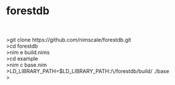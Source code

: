 # forestdb</br>
</br>
</br>
>git clone https://github.com/nimscale/forestdb.git</br>
>cd forestdb</br>
>nim e build.nims</br>
>cd example</br>
>nim c base.nim</br>
>LD_LIBRARY_PATH=$LD_LIBRARY_PATH:/\<path to cloned nim forestdb bind\>/forestdb/build/ ./base</br>
></br>


